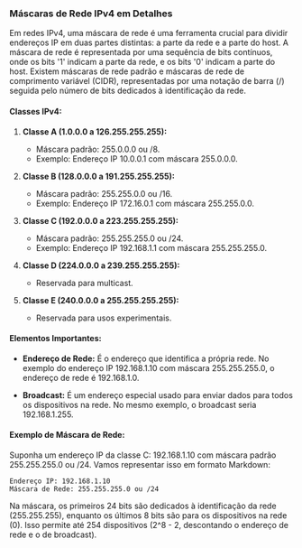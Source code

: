 ### Máscaras de Rede IPv4 em Detalhes

Em redes IPv4, uma máscara de rede é uma ferramenta crucial para dividir endereços IP em duas partes distintas: a parte da rede e a parte do host. A máscara de rede é representada por uma sequência de bits contínuos, onde os bits '1' indicam a parte da rede, e os bits '0' indicam a parte do host.
Existem máscaras de rede padrão e máscaras de rede de comprimento variável (CIDR), representadas por uma notação de barra (/) seguida pelo número de bits dedicados à identificação da rede.

#### Classes IPv4:

1. **Classe A (1.0.0.0 a 126.255.255.255):**
   - Máscara padrão: 255.0.0.0 ou /8.
   - Exemplo: Endereço IP 10.0.0.1 com máscara 255.0.0.0.

2. **Classe B (128.0.0.0 a 191.255.255.255):**
   - Máscara padrão: 255.255.0.0 ou /16.
   - Exemplo: Endereço IP 172.16.0.1 com máscara 255.255.0.0.

3. **Classe C (192.0.0.0 a 223.255.255.255):**
   - Máscara padrão: 255.255.255.0 ou /24.
   - Exemplo: Endereço IP 192.168.1.1 com máscara 255.255.255.0.

4. **Classe D (224.0.0.0 a 239.255.255.255):**
   - Reservada para multicast.

5. **Classe E (240.0.0.0 a 255.255.255.255):**
   - Reservada para usos experimentais.

#### Elementos Importantes:

- **Endereço de Rede:** É o endereço que identifica a própria rede. No exemplo do endereço IP 192.168.1.10 com máscara 255.255.255.0, o endereço de rede é 192.168.1.0.

- **Broadcast:** É um endereço especial usado para enviar dados para todos os dispositivos na rede. No mesmo exemplo, o broadcast seria 192.168.1.255.

#### Exemplo de Máscara de Rede:

Suponha um endereço IP da classe C: 192.168.1.10 com máscara padrão 255.255.255.0 ou /24. Vamos representar isso em formato Markdown:

```
Endereço IP: 192.168.1.10
Máscara de Rede: 255.255.255.0 ou /24
```

Na máscara, os primeiros 24 bits são dedicados à identificação da rede (255.255.255), enquanto os últimos 
8 bits são para os dispositivos na rede (0). Isso permite até 254 dispositivos 
(2^8 - 2, descontando o endereço de rede e o de broadcast).
